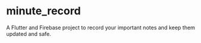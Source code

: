 # minute_record

A Flutter and Firebase project to record your important notes and keep them updated and safe.

